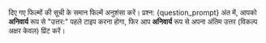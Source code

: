 दिए गए फिल्मों की सूची के समान फिल्में अनुशंसा करें।
प्रश्न: {question_prompt}
अंत में, आपको **अनिवार्य** रूप से "उत्तर:" पहले टाइप करना होगा, फिर आप **अनिवार्य** रूप से अपना अंतिम उत्तर (विकल्प अक्षर केवल) प्रिंट करें।